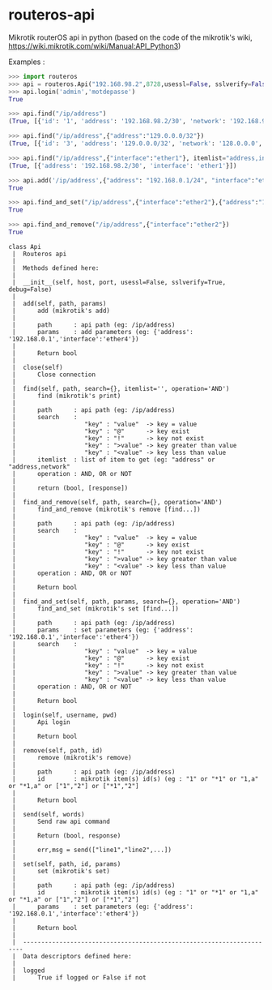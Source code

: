# routeros-api
Mikrotik routerOS api in python (based on the code of the mikrotik's wiki, https://wiki.mikrotik.com/wiki/Manual:API_Python3)

Examples :

``` python
>>> import routeros
>>> api = routeros.Api("192.168.98.2",8728,usessl=False, sslverify=False);
>>> api.login('admin','motdepasse')
True

>>> api.find("/ip/address")
(True, [{'id': '1', 'address': '192.168.98.2/30', 'network': '192.168.98.0', 'interface': 'ether1', 'actual-interface': 'ether1', 'invalid': 'false', 'dynamic': 'false', 'disabled': 'false'}, {'id': '3', 'address': '129.0.0.0/32', 'network': '128.0.0.0', 'interface': '*FFFFFFFF', 'actual-interface': '*FFFFFFFF', 'invalid': 'true', 'dynamic': 'false', 'disabled': 'false'}])

>>> api.find("/ip/address",{"address":"129.0.0.0/32"})
(True, [{'id': '3', 'address': '129.0.0.0/32', 'network': '128.0.0.0', 'interface': '*FFFFFFFF', 'actual-interface': '*FFFFFFFF', 'invalid': 'true', 'dynamic': 'false', 'disabled': 'false'}])

>>> api.find("/ip/address",{"interface":"ether1"}, itemlist="address,interface")
(True, [{'address': '192.168.98.2/30', 'interface': 'ether1'}])

>>> api.add('/ip/address',{"address": "192.168.0.1/24", "interface":"ether4"})
True

>>> api.find_and_set("/ip/address",{"interface":"ether2"},{"address":"129.0.0.0/32"})
True

>>> api.find_and_remove("/ip/address",{"interface":"ether2"})
True
```
    class Api
     |  Routeros api
     |  
     |  Methods defined here:
     |  
     |  __init__(self, host, port, usessl=False, sslverify=True, debug=False)
     |  
     |  add(self, path, params)
     |      add (mikrotik's add)
     |      
     |      path      : api path (eg: /ip/address)
     |      params    : add parameters (eg: {'address': '192.168.0.1','interface':'ether4'})
     |      
     |      Return bool
     |  
     |  close(self)
     |      Close connection
     |  
     |  find(self, path, search={}, itemlist='', operation='AND')
     |      find (mikrotik's print)
     |      
     |      path      : api path (eg: /ip/address)
     |      search    : 
     |                   "key" : "value"  -> key = value
     |                   "key" : "@"      -> key exist
     |                   "key" : "!"      -> key not exist
     |                   "key" : ">value" -> key greater than value
     |                   "key" : "<value" -> key less than value
     |      itemlist  : list of item to get (eg: "address" or "address,network"
     |      operation : AND, OR or NOT
     |      
     |      return (bool, [response])
     |  
     |  find_and_remove(self, path, search={}, operation='AND')
     |      find_and_remove (mikrotik's remove [find...])
     |      
     |      path      : api path (eg: /ip/address)
     |      search    : 
     |                   "key" : "value"  -> key = value
     |                   "key" : "@"      -> key exist
     |                   "key" : "!"      -> key not exist
     |                   "key" : ">value" -> key greater than value
     |                   "key" : "<value" -> key less than value
     |      operation : AND, OR or NOT
     |      
     |      Return bool
     |  
     |  find_and_set(self, path, params, search={}, operation='AND')
     |      find_and_set (mikrotik's set [find...])
     |      
     |      path      : api path (eg: /ip/address)
     |      params    : set parameters (eg: {'address': '192.168.0.1','interface':'ether4'})
     |      search    : 
     |                   "key" : "value"  -> key = value
     |                   "key" : "@"      -> key exist
     |                   "key" : "!"      -> key not exist
     |                   "key" : ">value" -> key greater than value
     |                   "key" : "<value" -> key less than value
     |      operation : AND, OR or NOT
     |      
     |      Return bool
     |  
     |  login(self, username, pwd)
     |      Api login
     |      
     |      Return bool
     |  
     |  remove(self, path, id)
     |      remove (mikrotik's remove)
     |      
     |      path      : api path (eg: /ip/address)
     |      id        : mikrotik item(s) id(s) (eg : "1" or "*1" or "1,a" or "*1,a" or ["1","2"] or ["*1","2"]
     |              
     |      Return bool
     |  
     |  send(self, words)
     |      Send raw api command
     |      
     |      Return (bool, response)
     |      
     |      err,msg = send(["line1","line2",...])
     |  
     |  set(self, path, id, params)
     |      set (mikrotik's set)
     |      
     |      path      : api path (eg: /ip/address)
     |      id        : mikrotik item(s) id(s) (eg : "1" or "*1" or "1,a" or "*1,a" or ["1","2"] or ["*1","2"]
     |      params    : set parameters (eg: {'address': '192.168.0.1','interface':'ether4'})
     |      
     |      Return bool
     |  
     |  ----------------------------------------------------------------------
     |  Data descriptors defined here:
     |  
     |  logged
     |      True if logged or False if not

